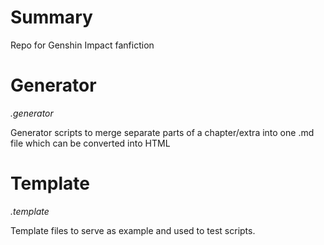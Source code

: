 # Summary

Repo for Genshin Impact fanfiction

# Generator

*.generator*

Generator scripts  to merge separate parts of a chapter/extra into one .md file which can be converted into HTML

# Template

*.template*

Template files  to serve as example and used to test scripts.

